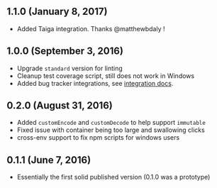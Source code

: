 ## 1.1.0 (January 8, 2017)
* Added Taiga integration. Thanks @matthewbdaly !

## 1.0.0 (September 3, 2016)
* Upgrade `standard` version for linting
* Cleanup test coverage script, still does not work in Windows
* Added bug tracker integrations, see [integration docs](/docs/integrations.md).

## 0.2.0 (August 31, 2016)
* Added `customEncode` and `customDecode` to help support `immutable`
* Fixed issue with container being too large and swallowing clicks
* cross-env support to fix npm scripts for windows users

## 0.1.1 (June 7, 2016)
* Essentially the first solid published version (0.1.0 was a prototype)
